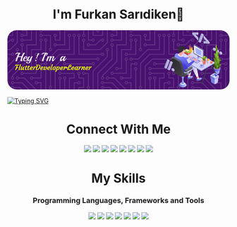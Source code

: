 <h1 align="center">I'm Furkan Sarıdiken👋</h1>

![Header](./github-header-image.png)

[![Typing SVG](http://readme-typing-svg.herokuapp.com?font=Lobster&size=30&duration=3000&pause=500&color=F7ED0C&width=435&lines=Welcome+to+my+profile!;I'm+an+Engineering+Student;Also+I'm+a+Flutter+Developer)](https://git.io/typing-svg)


<div align="center">
<h1 align="center">Connect With Me</h1>


[![](https://img.shields.io/badge/LinkedIn-0077B5?style=for-the-badge&logo=linkedin&logoColor=white)](www.linkedin.com/in/furkansaridiken)  [![](https://img.shields.io/badge/Twitter-1DA1F2?style=for-the-badge&logo=twitter&logoColor=white)](www.twitter.com/TFS_52)  [![](https://img.shields.io/badge/Instagram-%23E4405F?style=for-the-badge&logo=instagram&logoColor=white)](www.instagram.com/tahirfurkansaridiken)  [![](https://img.shields.io/badge/Gmail-%23EA4335?style=for-the-badge&logo=gmail&logoColor=white)](mailto:furkansaridiken@gmail.com)  [![](https://img.shields.io/badge/Discord-%235865F2?style=for-the-badge&logo=discord&logoColor=white)](https://discordapp.com/users/141582521572917248)  [![](https://img.shields.io/badge/Steam-%23000000?style=for-the-badge&logo=steam&logoColor=white)](https://steamcommunity.com/id/ecinosia)  [![](https://img.shields.io/badge/GitHub-100000?style=for-the-badge&logo=github&logoColor=white)](github.com/ecinosia)  [![](https://img.shields.io/badge/StackOverFlow-%23F58025?style=for-the-badge&logo=stackoverflow&logoColor=white)](https://stackoverflow.com/users/19197144/furkan-sar%C4%B1diken)



<h1 align="center">My Skills</h1>
<h3 align="center">Programming Languages, Frameworks and Tools</h3>


![](https://img.shields.io/badge/Dart-%230175C2?style=for-the-badge&logo=dart&logoColor=white
)  ![](https://img.shields.io/badge/C-%23A8B9CC?style=for-the-badge&logo=c&logoColor=white
)  ![](https://img.shields.io/badge/C%2B%2B-%2300599C?style=for-the-badge&logo=cplusplus&logoColor=white
)  ![](https://img.shields.io/badge/Kotlin-%237F52FF?style=for-the-badge&logo=kotlin&logoColor=white
)  ![](https://img.shields.io/badge/Flutter-%2302569B?style=for-the-badge&logo=flutter&logoColor=white
)  ![](https://img.shields.io/badge/HTML-%23E34F26?style=for-the-badge&logo=html5&logoColor=white
)  ![](https://img.shields.io/badge/Photoshop-%2331A8FF?style=for-the-badge&logo=adobephotoshop&logoColor=white)

</div>
